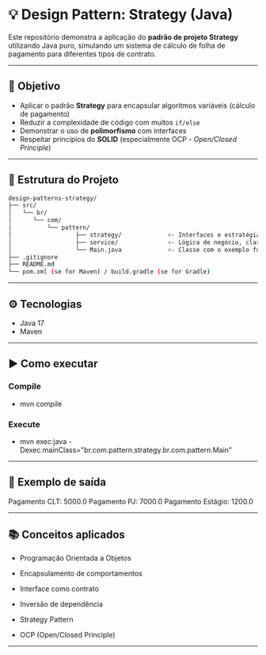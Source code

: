 # 💡 Design Pattern: Strategy (Java)

Este repositório demonstra a aplicação do **padrão de projeto Strategy** utilizando Java puro, simulando um sistema de cálculo de folha de pagamento para diferentes tipos de contrato.

---

## 🎯 Objetivo

- Aplicar o padrão **Strategy** para encapsular algoritmos variáveis (cálculo de pagamento)
- Reduzir a complexidade de código com muitos `if/else`
- Demonstrar o uso de **polimorfismo** com interfaces
- Respeitar princípios do **SOLID** (especialmente OCP - *Open/Closed Principle*)

---
## 📁 Estrutura do Projeto

```bash
design-patterns-strategy/
├── src/
│   └── br/
│      └── com/
│          └── pattern/         
│                  ├── strategy/             <- Interfaces e estratégias concretas               
│                  ├── service/              <- Lógica de negócio, classes que usam a estratégia
│                  └── Main.java             <- Classe com o exemplo funcional
├── .gitignore
├── README.md
└── pom.xml (se for Maven) / build.gradle (se for Gradle)
```

---

## ⚙️ Tecnologias

- Java 17
- Maven

---

## ▶️ Como executar
### Compile
- mvn compile

### Execute
- mvn exec:java -Dexec.mainClass="br.com.pattern.strategy.br.com.pattern.Main"

---

## 🧪 Exemplo de saída
Pagamento CLT: 5000.0
Pagamento PJ: 7000.0
Pagamento Estágio: 1200.0

---

## 📚 Conceitos aplicados

- Programação Orientada a Objetos

- Encapsulamento de comportamentos

- Interface como contrato

- Inversão de dependência

- Strategy Pattern

- OCP (Open/Closed Principle)

---







